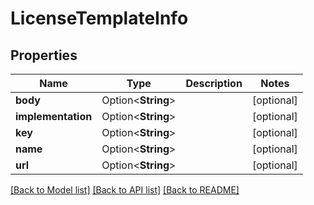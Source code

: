 # LicenseTemplateInfo

## Properties

Name | Type | Description | Notes
------------ | ------------- | ------------- | -------------
**body** | Option<**String**> |  | [optional]
**implementation** | Option<**String**> |  | [optional]
**key** | Option<**String**> |  | [optional]
**name** | Option<**String**> |  | [optional]
**url** | Option<**String**> |  | [optional]

[[Back to Model list]](../README.md#documentation-for-models) [[Back to API list]](../README.md#documentation-for-api-endpoints) [[Back to README]](../README.md)



